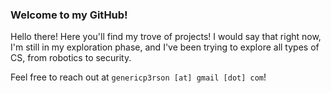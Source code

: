 ### Welcome to my GitHub! 

Hello there! Here you'll find my trove of projects! 
I would say that right now, I'm still in my exploration phase, and I've been trying to explore all types of CS, from robotics to security. 

Feel free to reach out at `genericp3rson [at] gmail [dot] com`!
